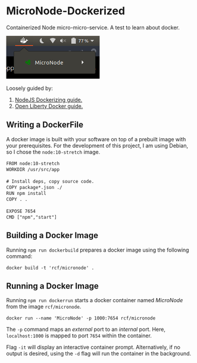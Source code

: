 # MicroNode-Dockerized

Containerized Node micro-micro-service. A test to learn about docker.

![Pic of image running.](resources/d.png)

Loosely guided by:
1. [NodeJS Dockerizing guide.](https://nodejs.org/en/docs/guides/nodejs-docker-webapp/)
2. [Open Liberty Docker guide.](https://openliberty.io/guides/docker.html#containerize-your-application)

## Writing a DockerFile

A docker image is built with your software on top of a prebuilt image with your prerequisites. For the development of this project, I am using Debian, so I chose the `node:10-stretch` image.

```
FROM node:10-stretch
WORKDIR /usr/src/app

# Install deps, copy source code.
COPY package*.json ./
RUN npm install
COPY . .

EXPOSE 7654 
CMD ["npm","start"]
```

## Building a Docker Image

Running `npm run dockerbuild` prepares a docker image using the following command:

```
docker build -t 'rcf/micronode' .
```

## Running a Docker Image

Running `npm run dockerrun` starts a docker container named *MicroNode* from the image `rcf/micronode`.

```
docker run --name 'MicroNode' -p 1000:7654 rcf/micronode
```

The `-p` command maps an *external* port to an *internal* port. Here, `localhost:1000` is mapped to port `7654` within the container.

Flag `-it` will display an interactive container prompt. Alternatively, if no output is desired, using the `-d` flag will run the container in the background.
